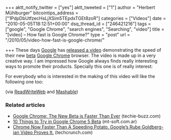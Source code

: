 +++
aktt_notify_twitter = ["yes"]
aktt_tweeted = ["1"]
author = "Herbert Mühlburger"
bitcointips_address = ["1PdpDbUtfzecHsLjXSim5TEpdxTGEt8zoR"]
categories = ["Videos"]
date = "2010-05-05T18:12:51+00:00"
dsq_thread_id = ["246421216"]
tags = ["google", "Google Chrome", "search engines", "Searching", "video"]
title = "[video] – How fast is Google Chrome?"
type = "post"
url = "/2010/05/video-how-fast-is-google-chrome/"

+++
These days <a title="Google" href="http://www.google.com" target="_blank">Google</a> has <a title="released a video" href="http://chrome.blogspot.com/2010/05/pedal-to-chrome-metal-our-fastest-beta.html" target="_blank">released a video</a> demonstrating the speed of their new <a class="zem_slink" title="Software release life cycle" href="http://en.wikipedia.org/wiki/Software_release_life_cycle" rel="wikipedia">beta</a> <a title="Google Chrome" href="http://www.google.com/intl/en/landing/chrome/beta/" target="_blank">Google Chrome</a> browser. The video is made up in a very creative way. I am impressed how Google always finds really interesting ways to promote their products. Specially this one is of really interest:



For everybody who is interested in the making of this video will like the following one too:



(via <a title="ReadWriteWeb" href="http://www.readwriteweb.com/archives/chrome_gets_native_flash_support_more_in_beta_rele.php" target="_blank">ReadWriteWeb</a> and <a title="Mashabel" href="http://mashable.com/2010/05/05/google-chrome-speed-2/" target="_blank">Mashable</a>)

### Related articles

  * [Google Chrome: The New Beta is Faster Than Ever][1] (techie-buzz.com)
  * [10 Things to Try in Google Chrome 5 Beta][2] (mt-soft.com.ar)
  * [Chrome Now Faster Than A Speeding Potato. Google&#8217;s Rube Goldberg-ian Video Proves It.][3] (techcrunch.com)

 [1]: http://techie-buzz.com/browsers/google-chrome-the-new-beta-is-faster-than-ever.html
 [2]: http://www.mt-soft.com.ar/2010/05/04/10-things-to-try-in-google-chrome-5-beta/
 [3]: http://techcrunch.com/2010/05/04/google-chrome-video/